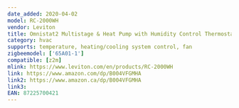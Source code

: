 ```yaml
---
date_added: 2020-04-02
model: RC-2000WH
vendor: Leviton 
title: Omnistat2 Multistage & Heat Pump with Humidity Control Thermostat
category: hvac
supports: temperature, heating/cooling system control, fan
zigbeemodel: ['65A01-1']
compatible: [z2m]
mlink: https://www.leviton.com/en/products/RC-2000WH
link: https://www.amazon.com/dp/B004VFGMHA
link2: https://www.amazon.ca/dp/B004VFGMHA
link3: 
EAN: 87225700421
---
```

